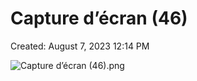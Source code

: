 # Capture d’écran (46)

Created: August 7, 2023 12:14 PM

![Capture d’écran (46).png](Capture%20d%E2%80%99e%CC%81cran%20(46)%20e868dcf7fbab462fa23b0d67f9fa9a1c/Capture_dcran_(46).png)